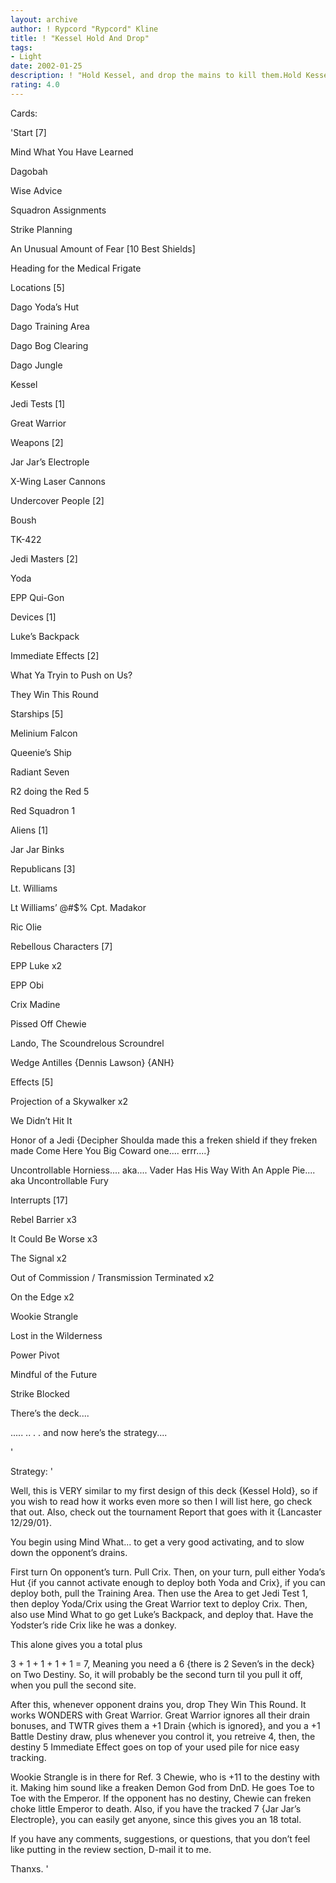```yaml
---
layout: archive
author: ! Rypcord "Rypcord" Kline
title: ! "Kessel Hold And Drop"
tags:
- Light
date: 2002-01-25
description: ! "Hold Kessel, and drop the mains to kill them.Hold Kessel with either:Wedge in Red Squad 1: X-Wing Lasers: Power PivotORLuke in R2 in Red 5: X-Wing Lasers: Power PivotAlso, uses Dagobah start to get good generation, and a foothold on canc"
rating: 4.0
---
```

Cards: 

'Start [7]

Mind What You Have Learned

Dagobah

Wise Advice

Squadron Assignments

Strike Planning

An Unusual Amount of Fear [10 Best Shields]

Heading for the Medical Frigate


Locations [5]

Dago Yoda’s Hut

Dago Training Area

Dago Bog Clearing

Dago Jungle

Kessel


Jedi Tests [1]

Great Warrior


Weapons [2]

Jar Jar’s Electrople

X-Wing Laser Cannons


Undercover People [2]

Boush

TK-422


Jedi Masters [2]

Yoda

EPP Qui-Gon


Devices [1]

Luke’s Backpack


Immediate Effects [2]

What Ya Tryin to Push on Us?

They Win This Round


Starships [5]

Melinium Falcon

Queenie’s Ship

Radiant Seven

R2 doing the Red 5

Red Squadron 1


Aliens [1]

Jar Jar Binks


Republicans [3]

Lt. Williams

Lt Williams’ @#$% Cpt. Madakor

Ric Olie


Rebellous Characters [7]

EPP Luke x2

EPP Obi

Crix Madine

Pissed Off Chewie

Lando, The Scoundrelous Scroundrel

Wedge Antilles {Dennis Lawson} {ANH}


Effects [5]

Projection of a Skywalker x2

We Didn’t Hit It

Honor of a Jedi {Decipher Shoulda made this a freken shield if they freken made Come Here You Big Coward one.... errr....}

Uncontrollable Horniess.... aka.... Vader Has His Way With An Apple Pie.... aka Uncontrollable Fury


Interrupts [17]

Rebel Barrier x3

It Could Be Worse x3

The Signal x2

Out of Commission / Transmission Terminated x2

On the Edge x2

Wookie Strangle

Lost in the Wilderness

Power Pivot

Mindful of the Future

Strike Blocked


There’s the deck....



..... .. . . and now here’s the strategy....







'

Strategy: '

Well, this is VERY similar to my first design of this deck {Kessel Hold}, so if you wish to read how it works even more so then I will list here, go check that out. Also, check out the tournament Report that goes with it {Lancaster 12/29/01}.


You begin using Mind What... to get a very good activating, and to slow down the opponent’s drains.


First turn On opponent’s turn. Pull Crix. Then, on your turn, pull either Yoda’s Hut {if you cannot activate enough to deploy both Yoda and Crix}, if you can deploy both, pull the Training Area. Then use the Area to get Jedi Test 1, then deploy Yoda/Crix using the Great Warrior text to deploy Crix. Then, also use Mind What to go get Luke’s Backpack, and deploy that. Have the Yodster’s ride Crix like he was a donkey.


This alone gives you a total plus 

3 + 1 + 1 + 1 + 1 = 7, Meaning you need a 6 {there is 2 Seven’s in the deck} on Two Destiny. So, it will probably be the second turn til you pull it off, when you pull the second site. 


After this, whenever opponent drains you, drop They Win This Round. It works WONDERS with Great Warrior. Great Warrior ignores all their drain bonuses, and TWTR gives them a +1 Drain {which is ignored}, and you a +1 Battle Destiny draw, plus whenever you control it, you retreive 4, then, the destiny 5 Immediate Effect goes on top of your used pile for nice easy tracking.


Wookie Strangle is in there for Ref. 3 Chewie, who is +11 to the destiny with it. Making him sound like a freaken Demon God from DnD. He goes Toe to Toe with the Emperor. If the opponent has no destiny, Chewie can freken choke little Emperor to death. Also, if you have the tracked 7 {Jar Jar’s Electrople}, you can easily get anyone, since this gives you an 18 total.


If you have any comments, suggestions, or questions, that you don’t feel like putting in the review section, D-mail it to me.


Thanxs.  '